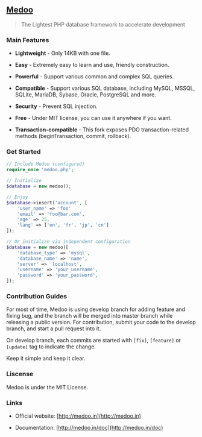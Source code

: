 ## [Medoo](http://medoo.in)

> The Lightest PHP database framework to accelerate development

### Main Features

* **Lightweight** - Only 14KB with one file.

* **Easy** - Extremely easy to learn and use, friendly construction.

* **Powerful** - Support various common and complex SQL queries.

* **Compatible** - Support various SQL database, including MySQL, MSSQL, SQLite, MariaDB, Sybase, Oracle, PostgreSQL and more.

* **Security** - Prevent SQL injection.

* **Free** - Under MIT license, you can use it anywhere if you want.

* **Transaction-compatible** - This fork exposes PDO transaction-related methods (beginTransaction, commit, rollback).

### Get Started

```php
// Include Medoo (configured)
require_once 'medoo.php';

// Initialize
$database = new medoo();

// Enjoy
$database->insert('account', [
    'user_name' => 'foo'
    'email' => 'foo@bar.com',
    'age' => 25,
    'lang' => ['en', 'fr', 'jp', 'cn']
]);

// Or initialize via independent configuration
$database = new medoo([
    'database_type' => 'mysql',
    'database_name' => 'name',
    'server' => 'localhost',
    'username' => 'your_username',
    'password' => 'your_password',
]);
```

### Contribution Guides

For most of time, Medoo is using develop branch for adding feature and fixing bug, and the branch will be merged into master branch while releasing a public version. For contribution, submit your code to the develop branch, and start a pull request into it.

On develop branch, each commits are started with `[fix]`, `[feature]` or `[update]` tag to indicate the change.

Keep it simple and keep it clear.

### Liscense

Medoo is under the MIT License.

### Links

* Official website: [http://medoo.in](http://medoo.in)

* Documentation: [http://medoo.in/doc](http://medoo.in/doc)
